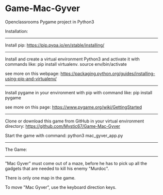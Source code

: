 # Game-Mac-Gyver
Openclassrooms Pygame project in Python3


Installation:
__________________________________________________________________________________________________________________________
Install pip:
https://pip.pypa.io/en/stable/installing/
__________________________________________________________________________________________________________________________
Install and create a virtual environment Python3 and activate it with commands like:
pip install virtualenv.
source env/bin/activate

see more on this webpage:
https://packaging.python.org/guides/installing-using-pip-and-virtualenv/
__________________________________________________________________________________________________________________________
Install pygame in your environment with pip with command like:
pip install pygame

see more on this page:
https://www.pygame.org/wiki/GettingStarted
__________________________________________________________________________________________________________________________
Clone or download this game from GitHub in your virtual environment directory: https://github.com/Mystic67/Game-Mac-Gyver

Start the game with command:  python3 mac_gyver_app.py
__________________________________________________________________________________________________________________________



The Game:
__________________________________________________________________________________________________________________________
"Mac Gyver" must come out of a maze, before he has to pick up all the gadgets that are needed to kill his enemy "Murdoc".

There is only one map in the game.

To move "Mac Gyver", use the keyboard direction keys.

